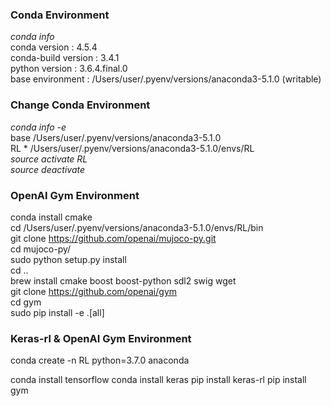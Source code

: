### Conda Environment  
_conda info_  
conda version : 4.5.4  
conda-build version : 3.4.1  
python version : 3.6.4.final.0  
base environment : /Users/user/.pyenv/versions/anaconda3-5.1.0  (writable)  

### Change Conda Environment  
_conda info -e_  
base                     /Users/user/.pyenv/versions/anaconda3-5.1.0  
RL                    *  /Users/user/.pyenv/versions/anaconda3-5.1.0/envs/RL  
_source activate RL_  
_source deactivate_  

### OpenAI Gym Environment  
conda install cmake  
cd /Users/user/.pyenv/versions/anaconda3-5.1.0/envs/RL/bin  
git clone https://github.com/openai/mujoco-py.git  
cd mujoco-py/  
sudo python setup.py install  
cd ..  
brew install cmake boost boost-python sdl2 swig wget  
git clone https://github.com/openai/gym  
cd gym  
sudo pip install -e .[all]  

### Keras-rl & OpenAI Gym Environment
conda create -n RL python=3.7.0 anaconda

conda install tensorflow
conda install keras
pip install keras-rl
pip install gym
